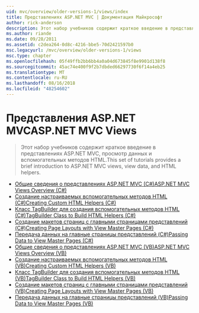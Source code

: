 ```yaml
---
uid: mvc/overview/older-versions-1/views/index
title: Представлениях ASP.NET MVC | Документация Майкрософт
author: rick-anderson
description: Этот набор учебников содержит краткое введение в представлениях ASP.NET MVC, просмотр данных и вспомогательных методов HTML.
ms.author: riande
ms.date: 09/28/2011
ms.assetid: c2dea264-0d8c-4216-bbe5-70d2421597b0
msc.legacyurl: /mvc/overview/older-versions-1/views
msc.type: chapter
ms.openlocfilehash: 05f49ffb2bb6bb4a0a04d673845f8e9901d138f8
ms.sourcegitcommit: 45ac74e400f9f2b7dbded66297730f6f14a4eb25
ms.translationtype: MT
ms.contentlocale: ru-RU
ms.lasthandoff: 08/16/2018
ms.locfileid: "48254602"
---
```

<a name="aspnet-mvc-views"></a><span data-ttu-id="5363d-103">Представления ASP.NET MVC</span><span class="sxs-lookup"><span data-stu-id="5363d-103">ASP.NET MVC Views</span></span>
====================
> <span data-ttu-id="5363d-104">Этот набор учебников содержит краткое введение в представлениях ASP.NET MVC, просмотр данных и вспомогательных методов HTML.</span><span class="sxs-lookup"><span data-stu-id="5363d-104">This set of tutorials provides a brief introduction to ASP.NET MVC views, view data, and HTML helpers.</span></span>


- [<span data-ttu-id="5363d-105">Общие сведения о представлениях ASP.NET MVC (C#)</span><span class="sxs-lookup"><span data-stu-id="5363d-105">ASP.NET MVC Views Overview (C#)</span></span>](asp-net-mvc-views-overview-cs.md)
- [<span data-ttu-id="5363d-106">Создание настраиваемых вспомогательных методов HTML (C#)</span><span class="sxs-lookup"><span data-stu-id="5363d-106">Creating Custom HTML Helpers (C#)</span></span>](creating-custom-html-helpers-cs.md)
- [<span data-ttu-id="5363d-107">Класс TagBuilder для создания вспомогательных методов HTML (C#)</span><span class="sxs-lookup"><span data-stu-id="5363d-107">TagBuilder Class to Build HTML Helpers (C#)</span></span>](using-the-tagbuilder-class-to-build-html-helpers-cs.md)
- [<span data-ttu-id="5363d-108">Создание макетов страниц с главными страницами представлений (C#)</span><span class="sxs-lookup"><span data-stu-id="5363d-108">Creating Page Layouts with View Master Pages (C#)</span></span>](creating-page-layouts-with-view-master-pages-cs.md)
- [<span data-ttu-id="5363d-109">Передача данных на главные страницы представлений (C#)</span><span class="sxs-lookup"><span data-stu-id="5363d-109">Passing Data to View Master Pages (C#)</span></span>](passing-data-to-view-master-pages-cs.md)
- [<span data-ttu-id="5363d-110">Общие сведения о представлениях ASP.NET MVC (VB)</span><span class="sxs-lookup"><span data-stu-id="5363d-110">ASP.NET MVC Views Overview (VB)</span></span>](asp-net-mvc-views-overview-vb.md)
- [<span data-ttu-id="5363d-111">Создание настраиваемых вспомогательных методов HTML (VB)</span><span class="sxs-lookup"><span data-stu-id="5363d-111">Creating Custom HTML Helpers (VB)</span></span>](creating-custom-html-helpers-vb.md)
- [<span data-ttu-id="5363d-112">Класс TagBuilder для создания вспомогательных методов HTML (VB)</span><span class="sxs-lookup"><span data-stu-id="5363d-112">TagBuilder Class to Build HTML Helpers (VB)</span></span>](using-the-tagbuilder-class-to-build-html-helpers-vb.md)
- [<span data-ttu-id="5363d-113">Создание макетов страниц с главными страницами представлений (VB)</span><span class="sxs-lookup"><span data-stu-id="5363d-113">Creating Page Layouts with View Master Pages (VB)</span></span>](creating-page-layouts-with-view-master-pages-vb.md)
- [<span data-ttu-id="5363d-114">Передача данных на главные страницы представлений (VB)</span><span class="sxs-lookup"><span data-stu-id="5363d-114">Passing Data to View Master Pages (VB)</span></span>](passing-data-to-view-master-pages-vb.md)
